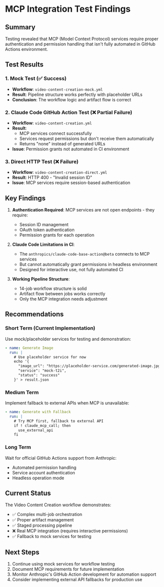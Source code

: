 # MCP Integration Test Findings

## Summary

Testing revealed that MCP (Model Context Protocol) services require proper authentication and permission handling that isn't fully automated in GitHub Actions environment.

## Test Results

### 1. Mock Test (✅ Success)
- **Workflow**: `video-content-creation-mock.yml`
- **Result**: Pipeline structure works perfectly with placeholder URLs
- **Conclusion**: The workflow logic and artifact flow is correct

### 2. Claude Code GitHub Action Test (❌ Partial Failure)
- **Workflow**: `video-content-creation.yml`
- **Result**: 
  - MCP services connect successfully
  - Services request permissions but don't receive them automatically
  - Returns "none" instead of generated URLs
- **Issue**: Permission grants not automated in CI environment

### 3. Direct HTTP Test (❌ Failure)
- **Workflow**: `video-content-creation-direct.yml`
- **Result**: HTTP 400 - "Invalid session ID"
- **Issue**: MCP services require session-based authentication

## Key Findings

1. **Authentication Required**: MCP services are not open endpoints - they require:
   - Session ID management
   - OAuth token authentication
   - Permission grants for each operation

2. **Claude Code Limitations in CI**:
   - The `anthropics/claude-code-base-action@beta` connects to MCP services
   - But cannot automatically grant permissions in headless environment
   - Designed for interactive use, not fully automated CI

3. **Working Pipeline Structure**:
   - 14-job workflow structure is solid
   - Artifact flow between jobs works correctly
   - Only the MCP integration needs adjustment

## Recommendations

### Short Term (Current Implementation)
Use mock/placeholder services for testing and demonstration:
```yaml
- name: Generate Image
  run: |
    # Use placeholder service for now
    echo '{
      "image_url": "https://placeholder-service.com/generated-image.jpg",
      "service": "mock-t2i",
      "status": "success"
    }' > result.json
```

### Medium Term
Implement fallback to external APIs when MCP is unavailable:
```yaml
- name: Generate with Fallback
  run: |
    # Try MCP first, fallback to external API
    if ! claude_mcp_call; then
      use_external_api
    fi
```

### Long Term
Wait for official GitHub Actions support from Anthropic:
- Automated permission handling
- Service account authentication
- Headless operation mode

## Current Status

The Video Content Creation workflow demonstrates:
- ✅ Complex multi-job orchestration
- ✅ Proper artifact management
- ✅ Staged processing pipeline
- ❌ Real MCP integration (requires interactive permissions)
- ✅ Fallback to mock services for testing

## Next Steps

1. Continue using mock services for workflow testing
2. Document MCP requirements for future implementation
3. Monitor Anthropic's GitHub Action development for automation support
4. Consider implementing external API fallbacks for production use